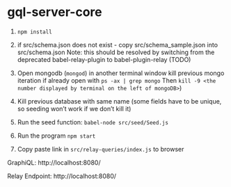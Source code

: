 # gql-server-core

1) `npm install`

2) if src/schema.json does not exist - copy src/schema_sample.json into src/schema.json
Note: this should be resolved by switching from the deprecated babel-relay-plugin to babel-plugin-relay (TODO)

3) Open mongodb (`mongod`) in another terminal window 
kill previous mongo iteration if already open with `ps -ax | grep mongo`
Then `kill -9 <the number displayed by terminal on the left of mongoDB>`)

4) Kill previous database with same name (some fields have to be unique, so seeding won’t work if we don’t kill it)

5) Run the seed function: `babel-node src/seed/Seed.js`

6) Run the program `npm start`

7) Copy paste link in `src/relay-queries/index.js` to browser

GraphiQL: http://localhost:8080/

Relay Endpoint: http://localhost:8080/

